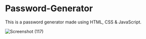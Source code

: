 # Password-Generator
This is a password generator made using HTML, CSS &amp; JavaScript.


![Screenshot (117)](https://github.com/PrgrmrHarshShukla/Password-Generator/assets/125105825/08a135c6-8c0e-4bf3-a58c-e69727c83191)
